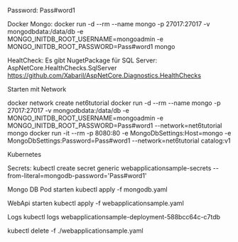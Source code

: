 ﻿
Password: Pass#word1

Docker Mongo:
docker run -d --rm --name mongo -p 27017:27017 -v mongodbdata:/data/db -e MONGO_INITDB_ROOT_USERNAME=mongoadmin -e MONGO_INITDB_ROOT_PASSWORD=Pass#word1 mongo

HealtCheck:
Es gibt NugetPackage für SQL Server: AspNetCore.HealthChecks.SqlServer
https://github.com/Xabaril/AspNetCore.Diagnostics.HealthChecks


Starten mit Network

docker network create net6tutorial
docker run -d --rm --name mongo -p 27017:27017 -v mongodbdata:/data/db -e MONGO_INITDB_ROOT_USERNAME=mongoadmin -e MONGO_INITDB_ROOT_PASSWORD=Pass#word1 --network=net6tutorial mongo
docker run -it --rm -p 8080:80 -e MongoDbSettings:Host=mongo -e MongoDbSettings:Password=Pass#word1 --network=net6tutorial catalog:v1

Kubernetes

Secrets:
 kubectl create secret generic webapplicationsample-secrets --from-literal=mongodb-password='Pass#word1'

Mongo DB Pod starten
kubectl apply -f mongodb.yaml

WebApi starten
kubectl apply -f webapplicationsample.yaml

Logs
kubectl logs webapplicationsample-deployment-588bcc64c-c7tdb

kubectl delete -f ./webapplicationsample.yaml     